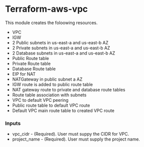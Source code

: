 # Terraform-aws-vpc

This module creates the foloowing resources.
* VPC
* IGW
* 2 Public subnets in us-east-a and us-east-b AZ
* 2 Private subnets in us-east-a and us-east-b AZ
* 2 Database subnets in us-east-a and us-east-b AZ
*  Public Route table
*  Private Route table
*  Database Route table
*  EIP for NAT
* NATGateway in public subnet a AZ
* IGW route is added to public route table
* NAT gateway route to private and database route tables
* Route table association with subnets
* VPC to default VPC peering
* Public route table to default VPC route 
* Default VPC main route table to created VPC route

### Inputs
* vpc_cidr - (Required). User must suppy the CIDR for VPC.
* project_name - (Required). User must supply the project name.